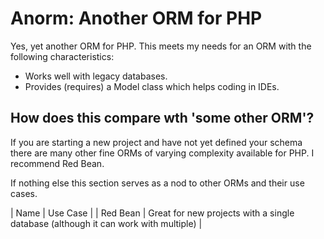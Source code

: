# Anorm: Another ORM for PHP

Yes, yet another ORM for PHP. This meets my needs for an ORM with the following characteristics:

* Works well with legacy databases.
* Provides (requires) a Model class which helps coding in IDEs.

## How does this compare wth 'some other ORM'?

If you are starting a new project and have not yet defined your schema there are many other fine ORMs of varying complexity available for PHP. I recommend Red Bean.

If nothing else this section serves as a nod to other ORMs and their use cases.

| Name | Use Case |
| Red Bean | Great for new projects with a single database (although it can work with multiple) |